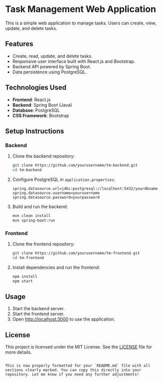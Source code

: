 


# Task Management Web Application

This is a simple web application to manage tasks. Users can create, view, update, and delete tasks.

## Features

- Create, read, update, and delete tasks.
- Responsive user interface built with React.js and Bootstrap.
- Backend API powered by Spring Boot.
- Data persistence using PostgreSQL.

## Technologies Used

- **Frontend**: React.js
- **Backend**: Spring Boot (Java)
- **Database**: PostgreSQL
- **CSS Framework**: Bootstrap

## Setup Instructions

### Backend

1. Clone the backend repository:
   ```bash
   git clone https://github.com/yourusername/tm-backend.git
   cd tm-backend
   ```

2. Configure PostgreSQL in `application.properties`:
   ```properties
   spring.datasource.url=jdbc:postgresql://localhost:5432/yourdbname
   spring.datasource.username=yourusername
   spring.datasource.password=yourpassword
   ```

3. Build and run the backend:
   ```bash
   mvn clean install
   mvn spring-boot:run
   ```

### Frontend

1. Clone the frontend repository:
   ```bash
   git clone https://github.com/yourusername/tm-frontend.git
   cd tm-frontend
   ```

2. Install dependencies and run the frontend:
   ```bash
   npm install
   npm start
   ```

## Usage

1. Start the backend server.
2. Start the frontend server.
3. Open [http://localhost:3000](http://localhost:3000) to use the application.

## License

This project is licensed under the MIT License. See the [LICENSE](LICENSE) file for more details.
```

This is now properly formatted for your `README.md` file with all sections clearly marked. You can copy this directly into your repository. Let me know if you need any further adjustments!

